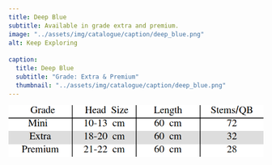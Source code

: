 ```yaml
---
title: Deep Blue
subtitle: Available in grade extra and premium.
image: "../assets/img/catalogue/caption/deep_blue.png"
alt: Keep Exploring

caption: 
  title: Deep Blue
  subtitle: "Grade: Extra & Premium"
  thumbnail: "../assets/img/catalogue/caption/deep_blue.png"
---
```



![sizes](/assets/img/catalogue/sizes.png)


<!-- 

| Grade | Head Size | Length | Stems/QB |
|-------|-----------|--------|----------|
| Extra |  18-20 cm | 60 cm  |    32    |

| Grade | Head Size | Length | Stems/QB |
|---|---|---|---|
| Extra | 18-20 cm | 60 cm | 32 |
| Premium | 21-22 cm | 60 cm | 28 |

| Grade | Head Size | Length | Stems/QB |
|---|---|---|---|
| Mini | 10-13 cm | 60 cm | 72 | -->